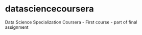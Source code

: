 # datasciencecoursera
Data Science Specialization Coursera - First course - part of final assignment
